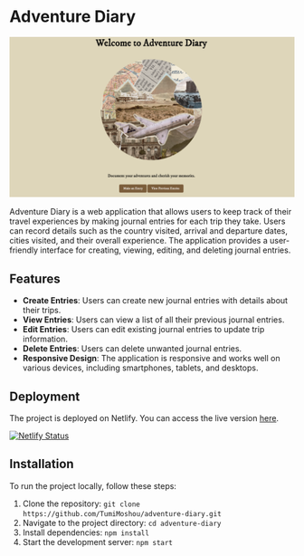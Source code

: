 # Adventure Diary

![Adventure Diary Screenshot](./images/adventure-diary-screenshot.png)

Adventure Diary is a web application that allows users to keep track of their travel experiences by making journal entries for each trip they take. Users can record details such as the country visited, arrival and departure dates, cities visited, and their overall experience. The application provides a user-friendly interface for creating, viewing, editing, and deleting journal entries.

## Features

- **Create Entries**: Users can create new journal entries with details about their trips.
- **View Entries**: Users can view a list of all their previous journal entries.
- **Edit Entries**: Users can edit existing journal entries to update trip information.
- **Delete Entries**: Users can delete unwanted journal entries.
- **Responsive Design**: The application is responsive and works well on various devices, including smartphones, tablets, and desktops.

## Deployment

The project is deployed on Netlify. You can access the live version [here](https://your-netlify-site-url).

[![Netlify Status](https://api.netlify.com/api/v1/badges/your-netlify-badge-id/deploy-status)](https://app.netlify.com/sites/your-netlify-site-url)

## Installation

To run the project locally, follow these steps:

1. Clone the repository: `git clone https://github.com/TumiMoshou/adventure-diary.git`
2. Navigate to the project directory: `cd adventure-diary`
3. Install dependencies: `npm install`
4. Start the development server: `npm start`
